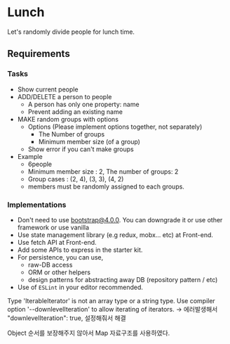 # Lunch

Let's randomly divide people for lunch time.

## Requirements

### Tasks
  - Show current people
  - ADD/DELETE a person to people
      - A person has only one property: name
      - Prevent adding an existing name
  - MAKE random groups with options
      - Options (Please implement options together, not separately)
          - The Number of groups
          - Minimum member size (of a group)
      - Show error if you can't make groups
  - Example
      - 6people
      - Minimum member size : 2, The number of groups: 2
      - Group cases : (2, 4), (3, 3), (4, 2)
      - members must be randomly assigned to each groups.

### Implementations
  - Don't need to use bootstrap@4.0.0. You can downgrade it or use other framework or use vanilla
  - Use state management library (e.g redux, mobx... etc) at Front-end.
  - Use fetch API at Front-end.
  - Add some APIs to express in the starter kit.
  - For persistence, you can use,
    - raw-DB access
    - ORM or other helpers
    - design patterns for abstracting away DB (repository pattern / etc)
  - Use of `ESLint` in your editor recommended.

Type 'IterableIterator<number>' is not an array type or a string type. Use compiler option '--downlevelIteration' to allow iterating of iterators.
 -> 에러발생해서     "downlevelIteration": true, 설정해줘서 해결

 Object 순서를 보장해주지 않아서 Map 자료구조를 사용하였다.
